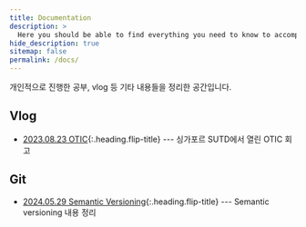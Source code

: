 ```yaml
---
title: Documentation
description: >
  Here you should be able to find everything you need to know to accomplish the most common tasks when blogging with Hydejack.부
hide_description: true
sitemap: false
permalink: /docs/
---
```


개인적으로 진행한 공부, vlog 등 기타 내용들을 정리한 공간입니다.

## Vlog
* [2023.08.23 OTIC]{:.heading.flip-title} --- 싱가포르 SUTD에서 열린 OTIC 회고




## Git
* [2024.05.29 Semantic Versioning]{:.heading.flip-title} --- Semantic versioning 내용 정리













[2023.08.23 OTIC]: 2023_08_23_OTIC.md
[2024.05.29 Semantic Versioning]: 2024_05_29_SemVer.md
